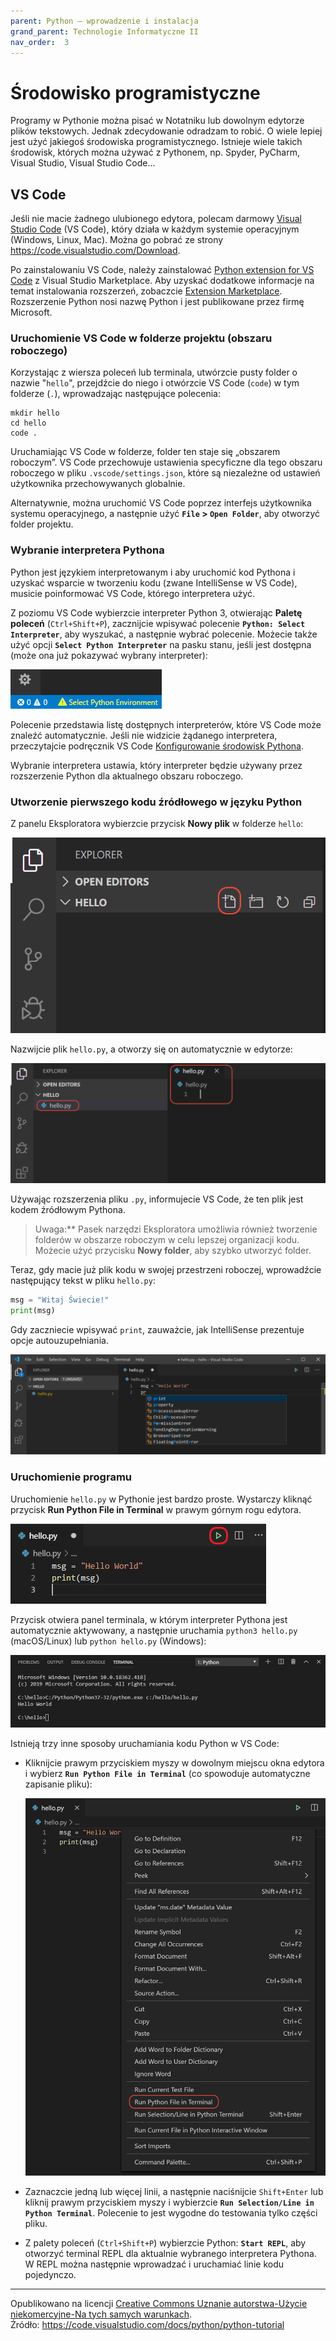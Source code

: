 ```yaml
---
parent: Python — wprowadzenie i instalacja
grand_parent: Technologie Informatyczne II
nav_order:  3
---
```


# Środowisko programistyczne

Programy w Pythonie można pisać w Notatniku lub dowolnym edytorze plików tekstowych. Jednak zdecydowanie odradzam to robić. O wiele lepiej jest użyć jakiegoś środowiska programistycznego. Istnieje wiele takich środowisk, których można używać z Pythonem, np. Spyder, PyCharm, Visual Studio, Visual Studio Code...

## VS Code

Jeśli nie macie żadnego ulubionego edytora, polecam darmowy [Visual Studio Code](https://code.visualstudio.com/) (VS Code), który działa w każdym systemie operacyjnym (Windows, Linux, Mac). Można go pobrać ze strony <https://code.visualstudio.com/Download>.

Po zainstalowaniu VS Code, należy zainstalować [Python extension for VS Code](https://marketplace.visualstudio.com/items?itemName=ms-python.python) z Visual Studio Marketplace. Aby uzyskać dodatkowe informacje na temat instalowania rozszerzeń, zobaczcie [Extension Marketplace](https://code.visualstudio.com/docs/editor/extension-marketplace). Rozszerzenie Python nosi nazwę Python i jest publikowane przez firmę Microsoft.

### Uruchomienie VS Code w folderze projektu (obszaru roboczego)

Korzystając z wiersza poleceń lub terminala, utwórzcie pusty folder o nazwie "`hello`", przejdźcie do niego i otwórzcie VS Code (`code`) w tym folderze (`.`), wprowadzając następujące polecenia:

```
mkdir hello
cd hello
code .
```

Uruchamiając VS Code w folderze, folder ten staje się „obszarem roboczym”. VS Code przechowuje ustawienia specyficzne dla tego obszaru roboczego w pliku `.vscode/settings.json`, które są niezależne od ustawień użytkownika przechowywanych globalnie.

Alternatywnie, można uruchomić VS Code poprzez interfejs użytkownika systemu operacyjnego, a następnie użyć **`File` > `Open Folder`**, aby otworzyć folder projektu.

### Wybranie interpretera Pythona

Python jest językiem interpretowanym i aby uruchomić kod Pythona i uzyskać wsparcie w tworzeniu kodu (zwane IntelliSense w VS Code), musicie poinformować VS Code, którego interpretera użyć.

Z poziomu VS Code wybierzcie interpreter Python 3, otwierając **Paletę poleceń** (`Ctrl+Shift+P`), zacznijcie wpisywać polecenie **`Python: Select Interpreter`**, aby wyszukać, a następnie wybrać polecenie. Możecie także użyć opcji **`Select Python Interpreter`** na pasku stanu, jeśli jest dostępna (może ona już pokazywać wybrany interpreter):

![Brak wybranego interpretera](no-interpreter-selected-statusbar.png)

Polecenie przedstawia listę dostępnych interpreterów, które VS Code może znaleźć automatycznie. Jeśli nie widzicie żądanego interpretera, przeczytajcie podręcznik VS Code [Konfigurowanie środowisk Pythona](https://code.visualstudio.com/docs/python/environments).

Wybranie interpretera ustawia, który interpreter będzie używany przez rozszerzenie Python dla aktualnego obszaru roboczego.

### Utworzenie pierwszego kodu źródłowego w języku Python

Z panelu Eksploratora wybierzcie przycisk **Nowy plik** w folderze `hello`:

![Eksplorator plików Nowy plik](toolbar-new-file.png)

Nazwijcie plik `hello.py`, a otworzy się on automatycznie w edytorze:

![Eksplorator plików hello.py](hello-py-file-created.png)

Używając rozszerzenia pliku `.py`, informujecie VS Code, że ten plik jest kodem źródłowym Pythona.

> Uwaga:** Pasek narzędzi Eksploratora umożliwia również tworzenie folderów w obszarze roboczym w celu lepszej organizacji kodu.
> Możecie użyć przycisku **Nowy folder**, aby szybko utworzyć folder.

Teraz, gdy macie już plik kodu w swojej przestrzeni roboczej, wprowadźcie następujący tekst w pliku `hello.py`:

```python
msg = "Witaj Świecie!"
print(msg)
```

Gdy zaczniecie wpisywać `print`, zauważcie, jak IntelliSense prezentuje opcje autouzupełniania.

![IntelliSense pojawiające się dla kodu Pythona](intellisense01.png)

### Uruchomienie programu

Uruchomienie `hello.py` w Pythonie jest bardzo proste. Wystarczy kliknąć przycisk **Run Python File in Terminal** w prawym górnym rogu edytora.

![Używanie przycisku uruchom plik Pythona w terminalu](run-python-file-in-terminal-button.png)

Przycisk otwiera panel terminala, w którym interpreter Pythona jest automatycznie aktywowany, a następnie uruchamia `python3 hello.py` (macOS/Linux) lub `python hello.py` (Windows):

![Wyjście programu w terminalu Pythona](output-in-terminal.png)

Istnieją trzy inne sposoby uruchamiania kodu Python w VS Code:

* Kliknijcie prawym przyciskiem myszy w dowolnym miejscu okna edytora i wybierz **`Run Python File in Terminal`** (co spowoduje automatyczne zapisanie pliku):

  ![Uruchom plik Pythona w Terminalu polecenie w edytorze Pythona](run-python-file-in-terminal.png)

* Zaznaczcie jedną lub więcej linii, a następnie naciśnijcie `Shift+Enter` lub kliknij prawym przyciskiem myszy i wybierzcie **`Run Selection/Line in Python Terminal`**. Polecenie to jest wygodne do testowania tylko części pliku.

* Z palety poleceń (`Ctrl+Shift+P`) wybierzcie Python: **`Start REPL`**, aby otworzyć terminal REPL dla aktualnie wybranego interpretera Pythona. W REPL można następnie wprowadzać i uruchamiać linie kodu pojedynczo.


<hr/>

Opublikowano na licencji [Creative Commons Uznanie autorstwa-Użycie niekomercyjne-Na tych samych warunkach](https://creativecommons.org/licenses/by-nc-sa/4.0/deed.pl).  
Źródło: <https://code.visualstudio.com/docs/python/python-tutorial>
